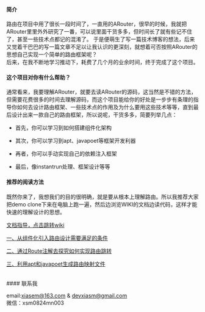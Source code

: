 #### 简介
路由在项目中用了很长一段时间了，一直用的ARouter，很早的时候，我就把ARouter里里外外研究了一番，可以说里面干货多多，但时间长了就有些记不住了，甚至一些技术点都记的混淆了。
于是便萌生了写一篇技术博客的想法，后来又觉着干巴巴的写一篇文章不足以让我认识的更深刻，就想着可否按照ARouter的思想自己实现一个简单的路由框架呢？<br/>
后来，在我不断地学习推动下，耗费了几个月的业余时间，终于完成了这个项目。
#### 这个项目对你有什么帮助？
通常看来，我要理解ARouter，就要去读ARouter的源码，这当然是不错的方法，但需要花费很多的时间去理解源码，而这个项目能给你的好处是一步步有条理的指导你如何去设计路由框架、一些技术点的作用及为什么要用这些技术等等，直到最后设计出来一款自己的路由框架，所以说呢，干货多多，简要列举几点：

* 首先，你可以学习到如何搭建组件化架构

* 其次，你可以学习到apt、javapoet等框架开发利器

* 再者，你可以手动实现自己的依赖注入框架

* 最后，像instantrun处理、框架设计等等

#### 推荐的阅读方法
既然你来了，我想我们的目的很明确，就是要从根本上理解路由。所以我推荐大家把demo clone下来在电脑上跑一遍，然后边浏览WIKI的文档边读代码，这样才能快速的理解设计的思想。<br/>

[文档指导，点击跳转wiki](https://github.com/Xiasm/EasyRouter/wiki)

[一、从组件化引入路由设计需要满足的条件](https://github.com/Xiasm/EasyRouter/wiki/%E4%BB%8E%E7%BB%84%E4%BB%B6%E5%8C%96%E5%BC%95%E5%85%A5%E8%B7%AF%E7%94%B1%E8%AE%BE%E8%AE%A1%E9%9C%80%E8%A6%81%E6%BB%A1%E8%B6%B3%E7%9A%84%E6%9D%A1%E4%BB%B6)

[二、通过Route注解去探究如何实现路由跳转](https://github.com/Xiasm/EasyRouter/wiki/%E9%80%9A%E8%BF%87Route%E6%B3%A8%E8%A7%A3%E5%8E%BB%E6%8E%A2%E7%A9%B6%E5%A6%82%E4%BD%95%E5%AE%9E%E7%8E%B0%E8%B7%AF%E7%94%B1%E8%B7%B3%E8%BD%AC)
<br/>

[三、利用apt和javapoet生成路由映射文件](https://github.com/Xiasm/EasyRouter/wiki/%E5%88%A9%E7%94%A8apt%E5%92%8Cjavapoet%E7%94%9F%E6%88%90%E8%B7%AF%E7%94%B1%E6%98%A0%E5%B0%84%E6%96%87%E4%BB%B6)
<br/>

<br/>
#### 联系我

email:xiasem@163.com & devxiasm@gmail.com<br/>
微信：xsm0824mn003

